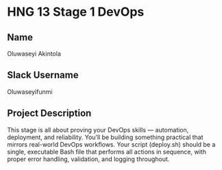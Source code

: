 # HNG 13 Stage 1 DevOps

## Name
Oluwaseyi Akintola

## Slack Username
Oluwaseyifunmi

## Project Description
This stage is all about proving your DevOps skills — automation, deployment, and reliability. You’ll be building something practical that mirrors real-world DevOps workflows.
Your script (deploy.sh) should be a single, executable Bash file that performs all actions in sequence, with proper error handling, validation, and logging throughout.
